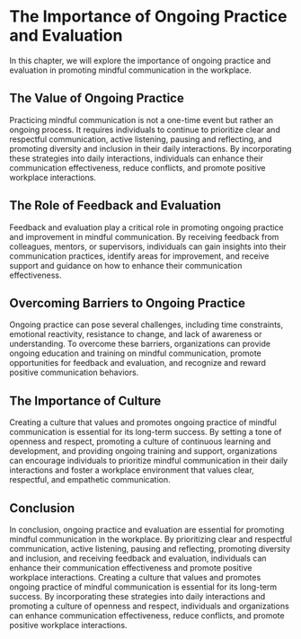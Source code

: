 The Importance of Ongoing Practice and Evaluation
=================================================================================================================================

In this chapter, we will explore the importance of ongoing practice and evaluation in promoting mindful communication in the workplace.

The Value of Ongoing Practice
-----------------------------

Practicing mindful communication is not a one-time event but rather an ongoing process. It requires individuals to continue to prioritize clear and respectful communication, active listening, pausing and reflecting, and promoting diversity and inclusion in their daily interactions. By incorporating these strategies into daily interactions, individuals can enhance their communication effectiveness, reduce conflicts, and promote positive workplace interactions.

The Role of Feedback and Evaluation
-----------------------------------

Feedback and evaluation play a critical role in promoting ongoing practice and improvement in mindful communication. By receiving feedback from colleagues, mentors, or supervisors, individuals can gain insights into their communication practices, identify areas for improvement, and receive support and guidance on how to enhance their communication effectiveness.

Overcoming Barriers to Ongoing Practice
---------------------------------------

Ongoing practice can pose several challenges, including time constraints, emotional reactivity, resistance to change, and lack of awareness or understanding. To overcome these barriers, organizations can provide ongoing education and training on mindful communication, promote opportunities for feedback and evaluation, and recognize and reward positive communication behaviors.

The Importance of Culture
-------------------------

Creating a culture that values and promotes ongoing practice of mindful communication is essential for its long-term success. By setting a tone of openness and respect, promoting a culture of continuous learning and development, and providing ongoing training and support, organizations can encourage individuals to prioritize mindful communication in their daily interactions and foster a workplace environment that values clear, respectful, and empathetic communication.

Conclusion
----------

In conclusion, ongoing practice and evaluation are essential for promoting mindful communication in the workplace. By prioritizing clear and respectful communication, active listening, pausing and reflecting, promoting diversity and inclusion, and receiving feedback and evaluation, individuals can enhance their communication effectiveness and promote positive workplace interactions. Creating a culture that values and promotes ongoing practice of mindful communication is essential for its long-term success. By incorporating these strategies into daily interactions and promoting a culture of openness and respect, individuals and organizations can enhance communication effectiveness, reduce conflicts, and promote positive workplace interactions.
